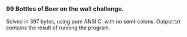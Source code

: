 ### 99 Bottles of Beer on the wall challenge.

Solved in 397 bytes, using pure ANSI C, with no semi-colons. Output.txt contains the result of running the program.